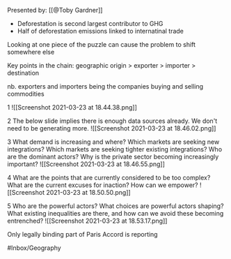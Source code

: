 Presented by: [[@Toby Gardner]]

- Deforestation is second largest contributor to GHG
- Half of deforestation emissions linked to internatinal trade

Looking at one piece of the puzzle can cause the problem to shift somewhere else

Key points in the chain:
geographic origin > exporter > importer > destination

nb. exporters and importers being the companies buying and selling commodities

1
![[Screenshot 2021-03-23 at 18.44.38.png]]

2
The below slide implies there is enough data sources already. We don't need to be generating more.
![[Screenshot 2021-03-23 at 18.46.02.png]]

3
What demand is increasing and where?
Which markets are seeking new integrations?
Which markets are seeking tighter existing integrations?
Who are the dominant actors?
Why is the private sector becoming increasingly important?
![[Screenshot 2021-03-23 at 18.46.55.png]]

4
What are the points that are currently considered to be too complex?
What are the current excuses for inaction?
How can we empower?
![[Screenshot 2021-03-23 at 18.50.50.png]]

5
Who are the powerful actors?
What choices are powerful actors shaping?
What existing inequalities are there, and how can we avoid these becoming entrenched?
![[Screenshot 2021-03-23 at 18.53.17.png]]

Only legally binding part of Paris Accord is reporting

#Inbox/Geography 




